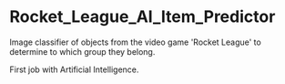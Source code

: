 # Rocket_League_AI_Item_Predictor
Image classifier of objects from the video game 'Rocket League' to determine to which group they belong. 

First job with Artificial Intelligence.
